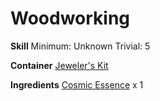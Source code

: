 <!-- TITLE: Cosmic Dust -->
<!-- SUBTITLE:  -->
# Woodworking
**Skill**
Minimum: Unknown
Trivial: 5

**Container**
[Jeweler's Kit](jewelers-kit)

**Ingredients**
[Cosmic Essence](cosmic-essence) x 1